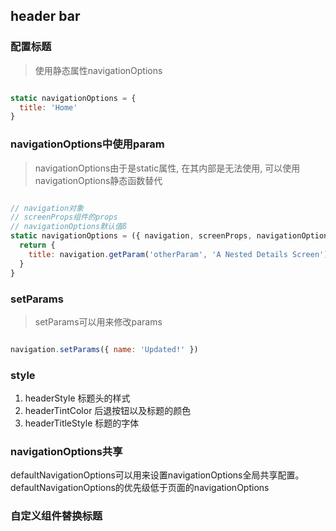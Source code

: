## header bar

### 配置标题

> 使用静态属性navigationOptions

```js

static navigationOptions = {
  title: 'Home'
}
```

### navigationOptions中使用param

> navigationOptions由于是static属性, 在其内部是无法使用, 可以使用navigationOptions静态函数替代

```js

// navigation对象
// screenProps组件的props
// navigationOptions默认值ß
static navigationOptions = ({ navigation, screenProps, navigationOptions }) => {
  return {
    title: navigation.getParam('otherParam', 'A Nested Details Screen'),
  }
}
```

### setParams

> setParams可以用来修改params

```js

navigation.setParams({ name: 'Updated!' })
```

### style

1. headerStyle 标题头的样式
2. headerTintColor 后退按钮以及标题的颜色
3. headerTitleStyle 标题的字体

### navigationOptions共享

defaultNavigationOptions可以用来设置navigationOptions全局共享配置。defaultNavigationOptions的优先级低于页面的navigationOptions

### 自定义组件替换标题

